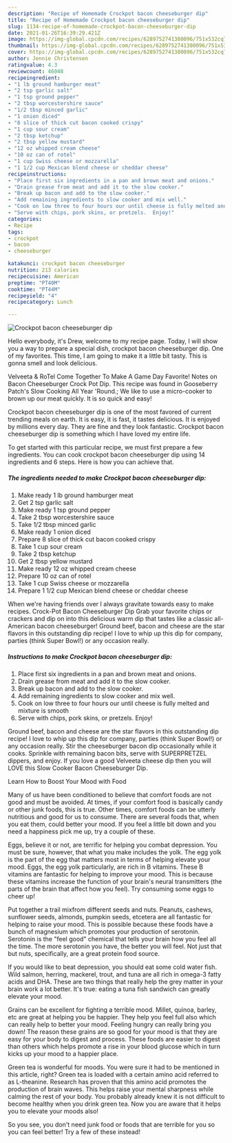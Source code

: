 ```yaml
---
description: "Recipe of Homemade Crockpot bacon cheeseburger dip"
title: "Recipe of Homemade Crockpot bacon cheeseburger dip"
slug: 1134-recipe-of-homemade-crockpot-bacon-cheeseburger-dip
date: 2021-01-26T16:39:29.421Z
image: https://img-global.cpcdn.com/recipes/6289752741380096/751x532cq70/crockpot-bacon-cheeseburger-dip-recipe-main-photo.jpg
thumbnail: https://img-global.cpcdn.com/recipes/6289752741380096/751x532cq70/crockpot-bacon-cheeseburger-dip-recipe-main-photo.jpg
cover: https://img-global.cpcdn.com/recipes/6289752741380096/751x532cq70/crockpot-bacon-cheeseburger-dip-recipe-main-photo.jpg
author: Jennie Christensen
ratingvalue: 4.3
reviewcount: 46048
recipeingredient:
- "1 lb ground hamburger meat"
- "2 tsp garlic salt"
- "1 tsp ground pepper"
- "2 tbsp worcestershire sauce"
- "1/2 tbsp minced garlic"
- "1 onion diced"
- "8 slice of thick cut bacon cooked crispy"
- "1 cup sour cream"
- "2 tbsp ketchup"
- "2 tbsp yellow mustard"
- "12 oz whipped cream cheese"
- "10 oz can of rotel"
- "1 cup Swiss cheese or mozzarella"
- "1 1/2 cup Mexican blend cheese or cheddar cheese"
recipeinstructions:
- "Place first six ingredients in a pan and brown meat and onions."
- "Drain grease from meat and add it to the slow cooker."
- "Break up bacon and add to the slow cooker."
- "Add remaining ingredients to slow cooker and mix well."
- "Cook on low three to four hours our until cheese is fully melted and mixture is smooth"
- "Serve with chips, pork skins, or pretzels.  Enjoy!"
categories:
- Recipe
tags:
- crockpot
- bacon
- cheeseburger

katakunci: crockpot bacon cheeseburger 
nutrition: 213 calories
recipecuisine: American
preptime: "PT40M"
cooktime: "PT44M"
recipeyield: "4"
recipecategory: Lunch

---
```



![Crockpot bacon cheeseburger dip](https://img-global.cpcdn.com/recipes/6289752741380096/751x532cq70/crockpot-bacon-cheeseburger-dip-recipe-main-photo.jpg)

Hello everybody, it's Drew, welcome to my recipe page. Today, I will show you a way to prepare a special dish, crockpot bacon cheeseburger dip. One of my favorites. This time, I am going to make it a little bit tasty. This is gonna smell and look delicious.

Velveeta &amp; RoTel Come Together To Make A Game Day Favorite! Notes on Bacon Cheeseburger Crock Pot Dip. This recipe was found in Gooseberry Patch&#39;s Slow Cooking All Year &#39;Round.; We like to use a micro-cooker to brown up our meat quickly. It is so quick and easy!

Crockpot bacon cheeseburger dip is one of the most favored of current trending meals on earth. It is easy, it is fast, it tastes delicious. It is enjoyed by millions every day. They are fine and they look fantastic. Crockpot bacon cheeseburger dip is something which I have loved my entire life.


To get started with this particular recipe, we must first prepare a few ingredients. You can cook crockpot bacon cheeseburger dip using 14 ingredients and 6 steps. Here is how you can achieve that.

<!--inarticleads1-->

##### The ingredients needed to make Crockpot bacon cheeseburger dip:

1. Make ready 1 lb ground hamburger meat
1. Get 2 tsp garlic salt
1. Make ready 1 tsp ground pepper
1. Take 2 tbsp worcestershire sauce
1. Take 1/2 tbsp minced garlic
1. Make ready 1 onion diced
1. Prepare 8 slice of thick cut bacon cooked crispy
1. Take 1 cup sour cream
1. Take 2 tbsp ketchup
1. Get 2 tbsp yellow mustard
1. Make ready 12 oz whipped cream cheese
1. Prepare 10 oz can of rotel
1. Take 1 cup Swiss cheese or mozzarella
1. Prepare 1 1/2 cup Mexican blend cheese or cheddar cheese


When we&#39;re having friends over I always gravitate towards easy to make recipes. Crock-Pot Bacon Cheeseburger Dip Grab your favorite chips or crackers and dip on into this delicious warm dip that tastes like a classic all-American bacon cheeseburger! Ground beef, bacon and cheese are the star flavors in this outstanding dip recipe! I love to whip up this dip for company, parties (think Super Bowl!) or any occasion really. 

<!--inarticleads2-->

##### Instructions to make Crockpot bacon cheeseburger dip:

1. Place first six ingredients in a pan and brown meat and onions.
1. Drain grease from meat and add it to the slow cooker.
1. Break up bacon and add to the slow cooker.
1. Add remaining ingredients to slow cooker and mix well.
1. Cook on low three to four hours our until cheese is fully melted and mixture is smooth
1. Serve with chips, pork skins, or pretzels.  Enjoy!


Ground beef, bacon and cheese are the star flavors in this outstanding dip recipe! I love to whip up this dip for company, parties (think Super Bowl!) or any occasion really. Stir the cheeseburger bacon dip occasionally while it cooks. Sprinkle with remaining bacon bits, serve with SUPERPRETZEL dippers, and enjoy. If you love a good Velveeta cheese dip then you will LOVE this Slow Cooker Bacon Cheeseburger Dip. 

Learn How to Boost Your Mood with Food


Many of us have been conditioned to believe that comfort foods are not good and must be avoided. At times, if your comfort food is basically candy or other junk foods, this is true. Other times, comfort foods can be utterly nutritious and good for us to consume. There are several foods that, when you eat them, could better your mood. If you feel a little bit down and you need a happiness pick me up, try a couple of these.

Eggs, believe it or not, are terrific for helping you combat depression. You must be sure, however, that what you make includes the yolk. The egg yolk is the part of the egg that matters most in terms of helping elevate your mood. Eggs, the egg yolk particularly, are rich in B vitamins. These B vitamins are fantastic for helping to improve your mood. This is because these vitamins increase the function of your brain's neural transmitters (the parts of the brain that affect how you feel). Try consuming some eggs to cheer up!

Put together a trail mixfrom different seeds and nuts. Peanuts, cashews, sunflower seeds, almonds, pumpkin seeds, etcetera are all fantastic for helping to raise your mood. This is possible because these foods have a bunch of magnesium which promotes your production of serotonin. Serotonin is the "feel good" chemical that tells your brain how you feel all the time. The more serotonin you have, the better you will feel. Not just that but nuts, specifically, are a great protein food source.

If you would like to beat depression, you should eat some cold water fish. Wild salmon, herring, mackerel, trout, and tuna are all rich in omega-3 fatty acids and DHA. These are two things that really help the grey matter in your brain work a lot better. It's true: eating a tuna fish sandwich can greatly elevate your mood. 

Grains can be excellent for fighting a terrible mood. Millet, quinoa, barley, etc are great at helping you be happier. They help you feel full also which can really help to better your mood. Feeling hungry can really bring you down! The reason these grains are so good for your mood is that they are easy for your body to digest and process. These foods are easier to digest than others which helps promote a rise in your blood glucose which in turn kicks up your mood to a happier place.

Green tea is wonderful for moods. You were sure it had to be mentioned in this article, right? Green tea is loaded with a certain amino acid referred to as L-theanine. Research has proven that this amino acid promotes the production of brain waves. This helps raise your mental sharpness while calming the rest of your body. You probably already knew it is not difficult to become healthy when you drink green tea. Now you are aware that it helps you to elevate your moods also!

So you see, you don't need junk food or foods that are terrible for you so you can feel better! Try a few of these instead!

